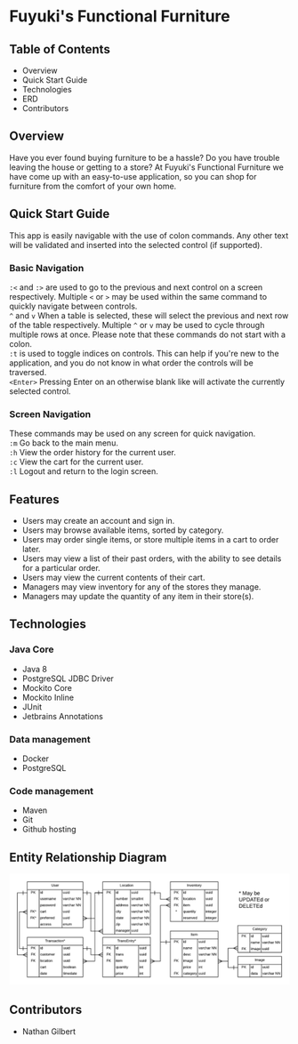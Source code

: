 # Fuyuki's Functional Furniture

## Table of Contents
 - Overview
 - Quick Start Guide
 - Technologies
 - ERD
 - Contributors

## Overview
Have you ever found buying furniture to be a hassle? Do you have trouble leaving the house or getting to a store? At Fuyuki's Functional Furniture we have come up with an easy-to-use application, so you can shop for furniture from the comfort of your own home.

## Quick Start Guide
This app is easily navigable with the use of colon commands. Any other text will be validated and inserted into the selected control (if supported).

### Basic Navigation
`:<` and `:>` are used to go to the previous and next control on a screen respectively. Multiple `<` or `>` may be used within the same command to quickly navigate between controls. \
`^` and `v` When a table is selected, these will select the previous and next row of the table respectively. Multiple `^` or `v` may be used to cycle through multiple rows at once. Please note that these commands do not start with a colon.  
`:t` is used to toggle indices on controls. This can help if you're new to the application, and you do not know in what order the controls will be traversed. \
`<Enter>` Pressing Enter on an otherwise blank like will activate the currently selected control.

### Screen Navigation
These commands may be used on any screen for quick navigation. \
`:m` Go back to the main menu. \
`:h` View the order history for the current user. \
`:c` View the cart for the current user. \
`:l` Logout and return to the login screen.

## Features
- Users may create an account and sign in.
- Users may browse available items, sorted by category.
- Users may order single items, or store multiple items in a cart to order later.
- Users may view a list of their past orders, with the ability to see details for a particular order.
- Users may view the current contents of their cart.
- Managers may view inventory for any of the stores they manage.
- Managers may update the quantity of any item in their store(s).

## Technologies
### Java Core
 - Java 8
 - PostgreSQL JDBC Driver
 - Mockito Core
 - Mockito Inline
 - JUnit
 - Jetbrains Annotations
### Data management
 - Docker
 - PostgreSQL
### Code management
 - Maven
 - Git
 - Github hosting

## Entity Relationship Diagram
![](https://raw.githubusercontent.com/220808-Java-React-Enterprise/Nathan-P0/main/P0%20ERD.png) 

## Contributors
- Nathan Gilbert
